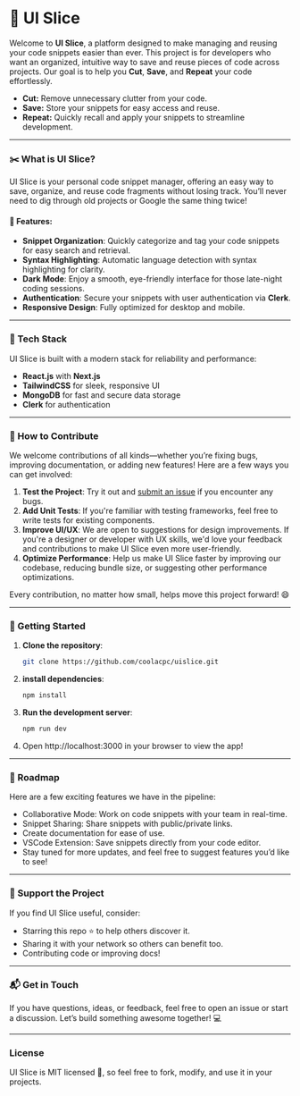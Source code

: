 # 🚀 UI Slice

Welcome to **UI Slice**, a platform designed to make managing and reusing your code snippets easier than ever. This project is for developers who want an organized, intuitive way to save and reuse pieces of code across projects. Our goal is to help you **Cut**, **Save**, and **Repeat** your code effortlessly.

* **Cut:** Remove unnecessary clutter from your code.
* **Save:** Store your snippets for easy access and reuse.
* **Repeat:** Quickly recall and apply your snippets to streamline development.

---

### ✂️ What is UI Slice?

UI Slice is your personal code snippet manager, offering an easy way to save, organize, and reuse code fragments without losing track. You’ll never need to dig through old projects or Google the same thing twice!

#### 🎯 Features:
- **Snippet Organization**: Quickly categorize and tag your code snippets for easy search and retrieval.
- **Syntax Highlighting**: Automatic language detection with syntax highlighting for clarity.
- **Dark Mode**: Enjoy a smooth, eye-friendly interface for those late-night coding sessions.
- **Authentication**: Secure your snippets with user authentication via **Clerk**.
- **Responsive Design**: Fully optimized for desktop and mobile.

---

### 🔧 Tech Stack

UI Slice is built with a modern stack for reliability and performance:
- **React.js** with **Next.js**
- **TailwindCSS** for sleek, responsive UI
- **MongoDB** for fast and secure data storage
- **Clerk** for authentication

---

### 🌱 How to Contribute

We welcome contributions of all kinds—whether you’re fixing bugs, improving documentation, or adding new features! Here are a few ways you can get involved:

1. **Test the Project**: Try it out and [submit an issue](https://github.com/coolacpc/uislice/issues) if you encounter any bugs.
2. **Add Unit Tests**: If you're familiar with testing frameworks, feel free to write tests for existing components.
3. **Improve UI/UX**: We are open to suggestions for design improvements. If you're a designer or developer with UX skills, we'd love your feedback and contributions to make UI Slice even more user-friendly.
4. **Optimize Performance**: Help us make UI Slice faster by improving our codebase, reducing bundle size, or suggesting other performance optimizations.

Every contribution, no matter how small, helps move this project forward! 😄

---

### 🚀 Getting Started

1. **Clone the repository**:
   ```bash
   git clone https://github.com/coolacpc/uislice.git
2. **install dependencies**:
    ```bash
    npm install
3. **Run the development server**:
    ```bash
    npm run dev
4. Open http://localhost:3000 in your browser to view the app!

---

### 📝 Roadmap

Here are a few exciting features we have in the pipeline:

* Collaborative Mode: Work on code snippets with your team in real-time.
* Snippet Sharing: Share snippets with public/private links.
* Create documentation for ease of use.
* VSCode Extension: Save snippets directly from your code editor.
* Stay tuned for more updates, and feel free to suggest features you’d like to see!

---

### 🌟 Support the Project

If you find UI Slice useful, consider:

* Starring this repo ⭐ to help others discover it.
* Sharing it with your network so others can benefit too.
* Contributing code or improving docs!
---

### 📬 Get in Touch
If you have questions, ideas, or feedback, feel free to open an issue or start a discussion. Let’s build something awesome together! 💻

---

### License
UI Slice is MIT licensed 🎉, so feel free to fork, modify, and use it in your projects.
